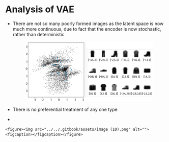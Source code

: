 # Analysis of VAE

*   There are not so many poorly formed images as the latent space is now much more continuous, due to fact that the encoder is now stochastic, rather than deterministic

    <figure><img src="../../.gitbook/assets/image (9).png" alt=""><figcaption></figcaption></figure>
* There is no preferential treatment of any one type
*

    <figure><img src="../../.gitbook/assets/image (10).png" alt=""><figcaption></figcaption></figure>

